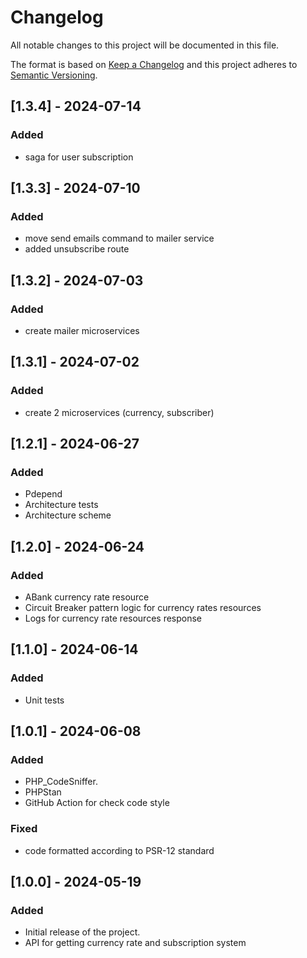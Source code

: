 # Changelog

All notable changes to this project will be documented in this file.

The format is based on [Keep a Changelog](https://keepachangelog.com/en/1.0.0/)
and this project adheres to [Semantic Versioning](https://semver.org/spec/v2.0.0.html).

## [1.3.4] - 2024-07-14

### Added
- saga for user subscription

## [1.3.3] - 2024-07-10

### Added
- move send emails command to mailer service
- added unsubscribe route

## [1.3.2] - 2024-07-03

### Added
- create mailer microservices

## [1.3.1] - 2024-07-02

### Added
- create 2 microservices (currency, subscriber)

## [1.2.1] - 2024-06-27

### Added
- Pdepend
- Architecture tests
- Architecture scheme

## [1.2.0] - 2024-06-24

### Added
- ABank currency rate resource
- Circuit Breaker pattern logic for currency rates resources
- Logs for currency rate resources response

## [1.1.0] - 2024-06-14

### Added
- Unit tests

## [1.0.1] - 2024-06-08

### Added
- PHP_CodeSniffer.
- PHPStan
- GitHub Action for check code style

### Fixed
- code formatted according to PSR-12 standard

## [1.0.0] - 2024-05-19

### Added
- Initial release of the project.
- API for getting currency rate and subscription system
